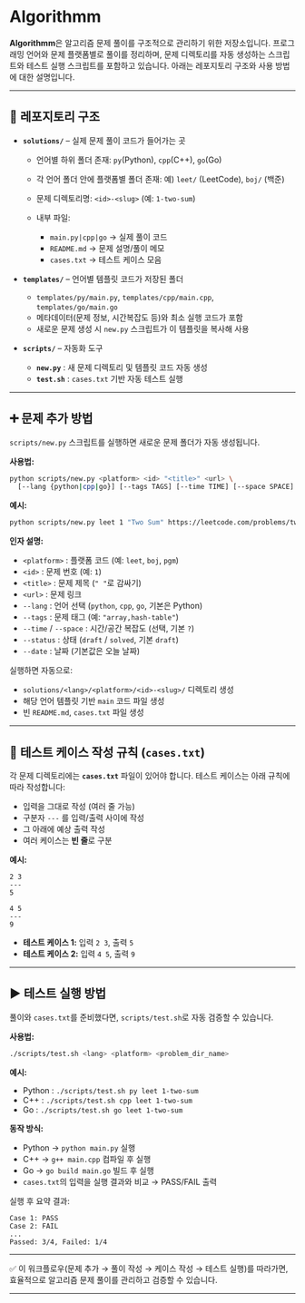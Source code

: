 # Algorithmm

**Algorithmm**은 알고리즘 문제 풀이를 구조적으로 관리하기 위한 저장소입니다.
프로그래밍 언어와 문제 플랫폼별로 풀이를 정리하며, 문제 디렉토리를 자동 생성하는 스크립트와 테스트 실행 스크립트를 포함하고 있습니다.
아래는 레포지토리 구조와 사용 방법에 대한 설명입니다.

---

## 📂 레포지토리 구조

* **`solutions/`** – 실제 문제 풀이 코드가 들어가는 곳

  * 언어별 하위 폴더 존재: `py`(Python), `cpp`(C++), `go`(Go)
  * 각 언어 폴더 안에 플랫폼별 폴더 존재: 예) `leet/` (LeetCode), `boj/` (백준)
  * 문제 디렉토리명: `<id>-<slug>` (예: `1-two-sum`)
  * 내부 파일:

    * `main.py|cpp|go` → 실제 풀이 코드
    * `README.md` → 문제 설명/풀이 메모
    * `cases.txt` → 테스트 케이스 모음

* **`templates/`** – 언어별 템플릿 코드가 저장된 폴더

  * `templates/py/main.py`, `templates/cpp/main.cpp`, `templates/go/main.go`
  * 메타데이터(문제 정보, 시간복잡도 등)와 최소 실행 코드가 포함
  * 새로운 문제 생성 시 `new.py` 스크립트가 이 템플릿을 복사해 사용

* **`scripts/`** – 자동화 도구

  * **`new.py`** : 새 문제 디렉토리 및 템플릿 코드 자동 생성
  * **`test.sh`** : `cases.txt` 기반 자동 테스트 실행

---

## ➕ 문제 추가 방법

`scripts/new.py` 스크립트를 실행하면 새로운 문제 폴더가 자동 생성됩니다.

**사용법:**

```bash
python scripts/new.py <platform> <id> "<title>" <url> \
  [--lang {python|cpp|go}] [--tags TAGS] [--time TIME] [--space SPACE] [--status STATUS] [--date YYYY-MM-DD]
```

**예시:**

```bash
python scripts/new.py leet 1 "Two Sum" https://leetcode.com/problems/two-sum --lang python --tags "array,hash-table"
```

**인자 설명:**

* `<platform>` : 플랫폼 코드 (예: `leet`, `boj`, `pgm`)
* `<id>` : 문제 번호 (예: `1`)
* `<title>` : 문제 제목 (`" "`로 감싸기)
* `<url>` : 문제 링크
* `--lang` : 언어 선택 (`python`, `cpp`, `go`, 기본은 Python)
* `--tags` : 문제 태그 (예: `"array,hash-table"`)
* `--time` / `--space` : 시간/공간 복잡도 (선택, 기본 `?`)
* `--status` : 상태 (`draft` / `solved`, 기본 `draft`)
* `--date` : 날짜 (기본값은 오늘 날짜)

실행하면 자동으로:

* `solutions/<lang>/<platform>/<id>-<slug>/` 디렉토리 생성
* 해당 언어 템플릿 기반 `main` 코드 파일 생성
* 빈 `README.md`, `cases.txt` 파일 생성

---

## 📝 테스트 케이스 작성 규칙 (`cases.txt`)

각 문제 디렉토리에는 **`cases.txt`** 파일이 있어야 합니다.
테스트 케이스는 아래 규칙에 따라 작성합니다:

* 입력을 그대로 작성 (여러 줄 가능)
* 구분자 `---` 를 입력/출력 사이에 작성
* 그 아래에 예상 출력 작성
* 여러 케이스는 **빈 줄**로 구분

**예시:**

```
2 3
---
5

4 5
---
9
```

* **테스트 케이스 1:** 입력 `2 3`, 출력 `5`
* **테스트 케이스 2:** 입력 `4 5`, 출력 `9`

---

## ▶ 테스트 실행 방법

풀이와 `cases.txt`를 준비했다면, `scripts/test.sh`로 자동 검증할 수 있습니다.

**사용법:**

```bash
./scripts/test.sh <lang> <platform> <problem_dir_name>
```

**예시:**

* Python : `./scripts/test.sh py leet 1-two-sum`
* C++    : `./scripts/test.sh cpp leet 1-two-sum`
* Go     : `./scripts/test.sh go leet 1-two-sum`

**동작 방식:**

* Python → `python main.py` 실행
* C++ → `g++ main.cpp` 컴파일 후 실행
* Go → `go build main.go` 빌드 후 실행
* `cases.txt`의 입력을 실행 결과와 비교 → PASS/FAIL 출력

실행 후 요약 결과:

```
Case 1: PASS
Case 2: FAIL
...
Passed: 3/4, Failed: 1/4
```

---

✅ 이 워크플로우(문제 추가 → 풀이 작성 → 케이스 작성 → 테스트 실행)를 따라가면, 효율적으로 알고리즘 문제 풀이를 관리하고 검증할 수 있습니다.

---